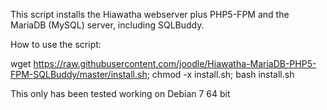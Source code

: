 This script installs the Hiawatha webserver plus PHP5-FPM and the MariaDB (MySQL) server, including SQLBuddy.

How to use the script:

wget https://raw.githubusercontent.com/joodle/Hiawatha-MariaDB-PHP5-FPM-SQLBuddy/master/install.sh; chmod -x install.sh; bash install.sh

This only has been tested working on Debian 7 64 bit
